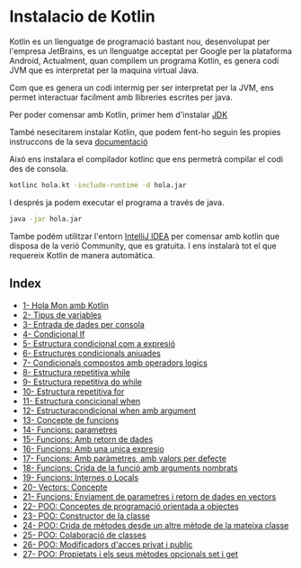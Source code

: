 # Instalacio de Kotlin

Kotlin es un llenguatge de programació bastant nou, desenvolupat per l'empresa JetBrains, es un llenguatge acceptat per Google  per la plataforma Android, Actualment, quan compilem un programa Kotlin, es genera codi JVM que es interpretat per la maquina virtual Java.

Com que es genera un codi intermig per ser interpretat per la JVM, ens permet interactuar facilment amb llibreries escrites per java.

Per poder comensar amb Kotlin, primer hem d'instalar [JDK](https://www.oracle.com/java/technologies/downloads/)

També nesecitarem instalar Kotlin, que podem fent-ho seguin les propies instruccons de la seva [documentació](https://kotlinlang.org/docs/command-line.html#manual-install)

Això ens instalara el compilador kotlinc que ens permetrà compilar el codi des de consola.

```bash
kotlinc hola.kt -include-runtime -d hola.jar
```

I després ja podem executar el programa a través de java.

```bash
java -jar hola.jar
```

Tambe podém utilitzar l'entorn [IntelliJ IDEA](https://www.jetbrains.com/idea/?fromMenu#chooseYourEdition) per comensar amb kotlin que disposa de la verió Community, que es gratuita. I ens instalarà tot el que requereix Kotlin de manera automàtica.

## Index

- [1- Hola Mon amb Kotlin](https://github.com/marcmoiagese/curskotlin/tree/master/1-hola-mon)
- [2- Tipus de variables](https://github.com/marcmoiagese/curskotlin/tree/master/2-Tipus_de_variables)
- [3- Entrada de dades per consola](https://github.com/marcmoiagese/curskotlin/tree/master/3-Entrada_dades_consola)
- [4- Condicional If](https://github.com/marcmoiagese/curskotlin/tree/master/4-Condicional_if)
- [5- Estructura condicional com a expresió](https://github.com/marcmoiagese/curskotlin/tree/master/5-Estructura_condicional_com_a_expresio)
- [6- Estructures condicionals aniuades](https://github.com/marcmoiagese/curskotlin/tree/master/6-Estructures_condicionals_aniuades)
- [7- Condicionals compostos amb operadors logics](https://github.com/marcmoiagese/curskotlin/tree/master/7-Condicionals_compostos_amb_operadors_logics)
- [8- Estructura repetitiva while](https://github.com/marcmoiagese/curskotlin/tree/master/8-Estructura-repetitiva-while)
- [9- Estructura repetitiva do while](https://github.com/marcmoiagese/curskotlin/tree/master/9-Estructura_repetitiva_do_while)
- [10- Estructura repetitiva for](https://github.com/marcmoiagese/curskotlin/tree/master/10-Estructura_repetitiva_for)
- [11- Estructura concicional when](https://github.com/marcmoiagese/curskotlin/tree/master/11-Estructura_condicional_when)
- [12- Estructuracondicional when amb argument](https://github.com/marcmoiagese/curskotlin/tree/master/12-Estructura_condicional_when_amb_argument)
- [13- Concepte de funcions](https://github.com/marcmoiagese/curskotlin/tree/master/13-Concepte_de_funcions)
- [14- Funcions: parametres](https://github.com/marcmoiagese/curskotlin/tree/master/14-Funcions_parametres)
- [15- Funcions: Amb retorn de dades](https://github.com/marcmoiagese/curskotlin/tree/master/15-Funcions_amb_retorn_de_dades)
- [16- Funcions: Amb una unica expresio](https://github.com/marcmoiagese/curskotlin/tree/master/16-Funcions_amb_una_unica_expresio)
- [17- Funcions: Amb paràmetres, amb valors per defecte](https://github.com/marcmoiagese/curskotlin/tree/master/17-Funcions_amb_parametres_amb_valors_per_defecte)
- [18- Funcions: Crida de la funció amb arguments nombrats](https://github.com/marcmoiagese/curskotlin/tree/master/18-Funcions_crida_de_la_funcio_amb_arguments_nombrats)
- [19- Funcions: Internes o Locals](https://github.com/marcmoiagese/curskotlin/tree/master/19-Funcions_internes_o_locals)
- [20- Vectors: Concepte](https://github.com/marcmoiagese/curskotlin/tree/master/20-Vectors_conceptes)
- [21- Funcions: Enviament de parametres i retorn de dades en vectors](https://github.com/marcmoiagese/curskotlin/tree/master/21-Funcions_parametres_i_retorn_del_tipus_de_vector)
- [22- POO: Conceptes de programació orientada a objectes](https://github.com/marcmoiagese/curskotlin/tree/master/22-POO-Conceptes_de_programacio_orientada_a_objectes)
- [23- POO: Constructor de la classe](https://github.com/marcmoiagese/curskotlin/tree/master/23-POO-Constructor_de_la_classe)
- [24- POO: Crida de mètodes desde un altre mètode de la mateixa classe](https://github.com/marcmoiagese/curskotlin/tree/master/24-POO-Crida_de_metodes_des_d_un_altre_metode_de_la_mateixa_classe)
- [25- POO: Colaboració de classes](https://github.com/marcmoiagese/curskotlin/tree/master/25-POO-Colaboracio_de_classes)
- [26- POO: Modificadors d'acces privat i public](https://github.com/marcmoiagese/curskotlin/tree/master/26-POO-Modificadors_d_acces_privat_i_public)
- [27- POO: Propietats i els seus mètodes opcionals set i get](https://github.com/marcmoiagese/curskotlin/tree/master/27-POO-Propietats_i_els_seus_metodes_opcionals_set_i_get)
